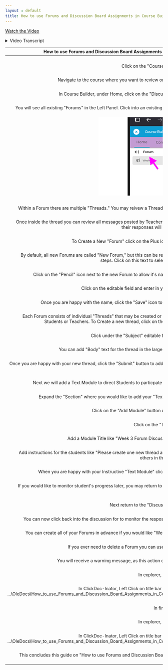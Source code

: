 ```yaml
---
layout : default
title: How to use Forums and Discussion Board Assignments in Course Builder
---
```

[Watch the Video](https://www.youtube.com/watch?v=###########)

<details>
  <summary>Video Transcript</summary>
  Default Spoiler Text
</details>

| How to use Forums and Discussion Board Assignments in Course Builder ||
|-:|-|
| #1 ||
| Click on the "Courses" Left-Nav Item. |![](How_to_use_Forums_and_Discussion_Board_Assignments_in_Course_Builder-img/01-How_to_use_Forums_and_Discussion_Board_Assignments_in_Course_Builder.png)|
| #2 ||
| Navigate to the course where you want to review or add Discussions. |![](How_to_use_Forums_and_Discussion_Board_Assignments_in_Course_Builder-img/02-How_to_use_Forums_and_Discussion_Board_Assignments_in_Course_Builder.png)|
| #3 ||
| In Course Builder, under Home, click on the "Discussion" menu item. |![](How_to_use_Forums_and_Discussion_Board_Assignments_in_Course_Builder-img/03-How_to_use_Forums_and_Discussion_Board_Assignments_in_Course_Builder.png)|
| #4 ||
| You will see all existing "Forums" in the Left Panel. Click into an existing Forum to view it's contents.
 |![](How_to_use_Forums_and_Discussion_Board_Assignments_in_Course_Builder-img/04-How_to_use_Forums_and_Discussion_Board_Assignments_in_Course_Builder.png)|
| #5 ||
| Within a Forum there are multiple "Threads." You may reivew a Thread by clicking into it. |![](How_to_use_Forums_and_Discussion_Board_Assignments_in_Course_Builder-img/05-How_to_use_Forums_and_Discussion_Board_Assignments_in_Course_Builder.png)|
| #6 ||
| Once inside the thread you can review all messages posted by Teachers or Students, and their responses will be time-stamped. |![](How_to_use_Forums_and_Discussion_Board_Assignments_in_Course_Builder-img/06-How_to_use_Forums_and_Discussion_Board_Assignments_in_Course_Builder.png)|
| #7 ||
| To Create a New "Forum" click on the Plus Icon next to Forum. |![](How_to_use_Forums_and_Discussion_Board_Assignments_in_Course_Builder-img/07-How_to_use_Forums_and_Discussion_Board_Assignments_in_Course_Builder.png)|
| #8 ||
| By default, all new Forums are called "New Forum," but this can be renamed in the next steps. Click on this text to select the new Forum. |![](How_to_use_Forums_and_Discussion_Board_Assignments_in_Course_Builder-img/08-How_to_use_Forums_and_Discussion_Board_Assignments_in_Course_Builder.png)|
| #9 ||
| Click on the "Pencil" icon next to the new Forum to allow it's name to be editable. |![](How_to_use_Forums_and_Discussion_Board_Assignments_in_Course_Builder-img/09-How_to_use_Forums_and_Discussion_Board_Assignments_in_Course_Builder.png)|
| #10 ||
| Click on the editable field and enter in your desired name. |![](How_to_use_Forums_and_Discussion_Board_Assignments_in_Course_Builder-img/10-How_to_use_Forums_and_Discussion_Board_Assignments_in_Course_Builder.png)|
| #11 ||
| Once you are happy with the name, click the "Save" icon to apply these edits. |![](How_to_use_Forums_and_Discussion_Board_Assignments_in_Course_Builder-img/11-How_to_use_Forums_and_Discussion_Board_Assignments_in_Course_Builder.png)|
| #12 ||
| Each Forum consists of individual "Threads" that may be created or commented on by Students or Teachers. To Create a new thread, click on the "+ Thread" icon. |![](How_to_use_Forums_and_Discussion_Board_Assignments_in_Course_Builder-img/12-How_to_use_Forums_and_Discussion_Board_Assignments_in_Course_Builder.png)|
| #13 ||
| Click under the "Subject" editable field to add a Title. |![](How_to_use_Forums_and_Discussion_Board_Assignments_in_Course_Builder-img/13-How_to_use_Forums_and_Discussion_Board_Assignments_in_Course_Builder.png)|
| #14 ||
| You can add "Body" text for the thread in the large "Rich Text Editor" |![](How_to_use_Forums_and_Discussion_Board_Assignments_in_Course_Builder-img/14-How_to_use_Forums_and_Discussion_Board_Assignments_in_Course_Builder.png)|
| #15 ||
| Once you are happy with your new thread, click the "Submit" button to add the Thread to the current Forum. |![](How_to_use_Forums_and_Discussion_Board_Assignments_in_Course_Builder-img/15-How_to_use_Forums_and_Discussion_Board_Assignments_in_Course_Builder.png)|
| #16 ||
| Next we will add a Text Module to direct Students to particpate in the new Forum. |![](How_to_use_Forums_and_Discussion_Board_Assignments_in_Course_Builder-img/16-How_to_use_Forums_and_Discussion_Board_Assignments_in_Course_Builder.png)|
| #17 ||
| Expand the "Section" where you would like to add your "Text Module" section. |![](How_to_use_Forums_and_Discussion_Board_Assignments_in_Course_Builder-img/17-How_to_use_Forums_and_Discussion_Board_Assignments_in_Course_Builder.png)|
| #18 ||
| Click on the "Add Module" button under this section. |![](How_to_use_Forums_and_Discussion_Board_Assignments_in_Course_Builder-img/18-How_to_use_Forums_and_Discussion_Board_Assignments_in_Course_Builder.png)|
| #19 ||
| Click on the "Text Module" icon. |![](How_to_use_Forums_and_Discussion_Board_Assignments_in_Course_Builder-img/19-How_to_use_Forums_and_Discussion_Board_Assignments_in_Course_Builder.png)|
| #20 ||
| Add a Module Title like "Week 3 Forum Discussion Assignment." |![](How_to_use_Forums_and_Discussion_Board_Assignments_in_Course_Builder-img/20-How_to_use_Forums_and_Discussion_Board_Assignments_in_Course_Builder.png)|
| #21 ||
| Add instructions for the students like "Please create one new thread and respond to two others in the Week 3 Forum." |![](How_to_use_Forums_and_Discussion_Board_Assignments_in_Course_Builder-img/21-How_to_use_Forums_and_Discussion_Board_Assignments_in_Course_Builder.png)|
| #22 ||
| When you are happy with your Instructive "Text Module" click the Save button. |![](How_to_use_Forums_and_Discussion_Board_Assignments_in_Course_Builder-img/22-How_to_use_Forums_and_Discussion_Board_Assignments_in_Course_Builder.png)|
| #23 ||
| If you would like to monitor student's progress later, you may return to the "Home" tab in course builder. |![](How_to_use_Forums_and_Discussion_Board_Assignments_in_Course_Builder-img/23-How_to_use_Forums_and_Discussion_Board_Assignments_in_Course_Builder.png)|
| #24 ||
| Next return to the "Discussions" menu item. |![](How_to_use_Forums_and_Discussion_Board_Assignments_in_Course_Builder-img/24-How_to_use_Forums_and_Discussion_Board_Assignments_in_Course_Builder.png)|
| #25 ||
| You can now click back into the discussion for to monitor the resposne from students. |![](How_to_use_Forums_and_Discussion_Board_Assignments_in_Course_Builder-img/25-How_to_use_Forums_and_Discussion_Board_Assignments_in_Course_Builder.png)|
| #26 ||
| You can create all of your Forums in advance if you would like "Week 3, Week 5, etc) |![](How_to_use_Forums_and_Discussion_Board_Assignments_in_Course_Builder-img/26-How_to_use_Forums_and_Discussion_Board_Assignments_in_Course_Builder.png)|
| #27 ||
| If you ever need to delete a Forum you can use the "Trash" icon. |![](How_to_use_Forums_and_Discussion_Board_Assignments_in_Course_Builder-img/27-How_to_use_Forums_and_Discussion_Board_Assignments_in_Course_Builder.png)|
| #28 ||
| You will receive a warning message, as this action cannot be undone. |![](How_to_use_Forums_and_Discussion_Board_Assignments_in_Course_Builder-img/28-How_to_use_Forums_and_Discussion_Board_Assignments_in_Course_Builder.png)|
| #29 ||
| In explorer, Left Click on  pane  |![](How_to_use_Forums_and_Discussion_Board_Assignments_in_Course_Builder-img/29-How_to_use_Forums_and_Discussion_Board_Assignments_in_Course_Builder.png)|
| #30 ||
| In ClickDoc-Inator, Left Click on  title bar ClickDoc-Inator - ...\OleDocs\How_to_use_Forums_and_Discussion_Board_Assignments_in_Course_Builder.BSR |![](How_to_use_Forums_and_Discussion_Board_Assignments_in_Course_Builder-img/30-How_to_use_Forums_and_Discussion_Board_Assignments_in_Course_Builder.png)|
| #31 ||
| In firefox, Left Click on    |![](How_to_use_Forums_and_Discussion_Board_Assignments_in_Course_Builder-img/31-How_to_use_Forums_and_Discussion_Board_Assignments_in_Course_Builder.png)|
| #32 ||
| In explorer, Left Click on  pane  |![](How_to_use_Forums_and_Discussion_Board_Assignments_in_Course_Builder-img/32-How_to_use_Forums_and_Discussion_Board_Assignments_in_Course_Builder.png)|
| #33 ||
| In ClickDoc-Inator, Left Click on  title bar ClickDoc-Inator - ...\OleDocs\How_to_use_Forums_and_Discussion_Board_Assignments_in_Course_Builder.BSR |![](How_to_use_Forums_and_Discussion_Board_Assignments_in_Course_Builder-img/33-How_to_use_Forums_and_Discussion_Board_Assignments_in_Course_Builder.png)|
| #34 ||
| This concludes this guide on "How to use Forums and Discussion Board Assignments in Course Builder." |![](How_to_use_Forums_and_Discussion_Board_Assignments_in_Course_Builder-img/34-How_to_use_Forums_and_Discussion_Board_Assignments_in_Course_Builder.png)|
